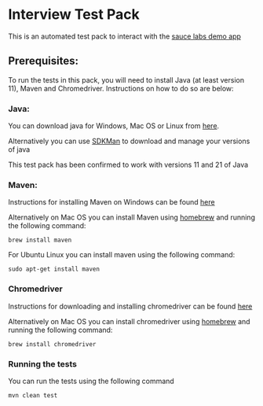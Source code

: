 Interview Test Pack
===================

This is an automated test pack to interact with the [sauce labs demo app](https://www.saucedemo.com/)

## Prerequisites:

To run the tests in this pack, you will need to install Java (at least version 11), Maven and Chromedriver. Instructions on how to do so are below:

### Java:

You can download java for Windows, Mac OS or Linux from [here](https://www.java.com/en/download/help/download_options.html).

Alternatively you can use [SDKMan](https://sdkman.io/) to download and manage your versions of java

This test pack has been confirmed to work with versions 11 and 21 of Java

### Maven:

Instructions for installing Maven on Windows can be found [here](https://maven.apache.org/install.html)

Alternatively on Mac OS you can install Maven using [homebrew](https://brew.sh/) and running the following command:

```brew install maven```

For Ubuntu Linux you can install maven using the following command:

```sudo apt-get install maven```

### Chromedriver

Instructions for downloading and installing chromedriver can be found [here](https://sites.google.com/chromium.org/driver/getting-started)

Alternatively on Mac OS you can install chromedriver using [homebrew](https://brew.sh/) and running the following command:

```brew install chromedriver```

### Running the tests

You can run the tests using the following command

```mvn clean test```
